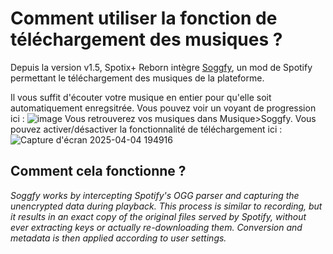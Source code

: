 # Comment utiliser la fonction de téléchargement des musiques ?
Depuis la version v1.5, Spotix+ Reborn intègre [Soggfy](https://github.com/Rafiuth/Soggfy), un mod de Spotify permettant le téléchargement des musiques de la plateforme.

Il vous suffit d'écouter votre musique en entier pour qu'elle soit automatiquement enregsitrée.
Vous pouvez voir un voyant de progression ici :
![image](https://github.com/user-attachments/assets/93551e86-df0d-4d2a-b534-059db2810a06)
Vous retrouverez vos musiques dans Musique>Soggfy.
Vous pouvez activer/désactiver la fonctionnalité de téléchargement ici :
![Capture d'écran 2025-04-04 194916](https://github.com/user-attachments/assets/144b9bde-0950-46bd-93d3-48b2722ef957)

## Comment cela fonctionne ?
*Soggfy works by intercepting Spotify's OGG parser and capturing the unencrypted data during playback. This process is similar to recording, but it results in an exact copy of the original files served by Spotify, without ever extracting keys or actually re-downloading them.
Conversion and metadata is then applied according to user settings.*

